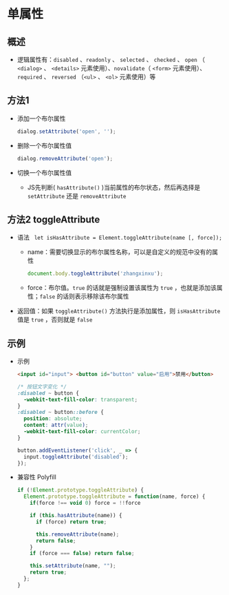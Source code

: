 # 单属性

## 概述

+ 逻辑属性有：`disabled` 、`readonly` 、 `selected` 、 `checked` 、 `open` （ `<dialog>` 、 `<details>` 元素使用）、`novalidate`（ `<form>` 元素使用）、 `required` 、 `reversed` （`<ul>` 、 `<ol>` 元素使用）等

## 方法1

+ 添加一个布尔属性

  ```js
  dialog.setAttribute('open', '');
  ```

+ 删除一个布尔属性值

  ```js
  dialog.removeAttribute('open');
  ```

+ 切换一个布尔属性值

  + JS先判断( `hasAttribute()` )当前属性的布尔状态，然后再选择是 `setAttribute` 还是 `removeAttribute`

## 方法2 toggleAttribute

+ 语法 ` let isHasAttribute = Element.toggleAttribute(name [, force]);`

  + name：需要切换显示的布尔属性名称，可以是自定义的规范中没有的属性

    ```js
    document.body.toggleAttribute('zhangxinxu');
    ```

  + force：布尔值。`true` 的话就是强制设置该属性为 `true` ，也就是添加该属性；`false` 的话则表示移除该布尔属性

+ 返回值：如果 `toggleAttribute()` 方法执行是添加属性，则 `isHasAttribute` 值是 `true` ，否则就是 `false`

## 示例

+ 示例

  ```html
  <input id="input"> <button id="button" value="启用">禁用</button>
  ```

  ```css
  /* 按钮文字变化 */
  :disabled ~ button {
    -webkit-text-fill-color: transparent;
  }
  :disabled ~ button::before {
    position: absolute;
    content: attr(value);
    -webkit-text-fill-color: currentColor;
  }
  ```

  ```js
  button.addEventListener('click', _ => {
    input.toggleAttribute('disabled');
  });
  ```

+ 兼容性 Polyfill

  ```js
  if (!Element.prototype.toggleAttribute) {
    Element.prototype.toggleAttribute = function(name, force) {
      if(force !== void 0) force = !!force

      if (this.hasAttribute(name)) {
        if (force) return true;

        this.removeAttribute(name);
        return false;
      }
      if (force === false) return false;

      this.setAttribute(name, "");
      return true;
    };
  }
  ```
